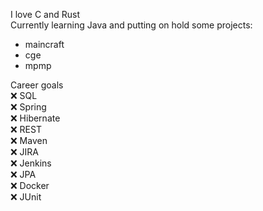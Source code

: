 I love C and Rust  
Currently learning Java and putting on hold some projects:
- maincraft
- cge
- mpmp

Career goals  
❌ SQL  
❌ Spring  
❌ Hibernate  
❌ REST  
❌ Maven  
❌ JIRA  
❌ Jenkins  
❌ JPA  
❌ Docker  
❌ JUnit
